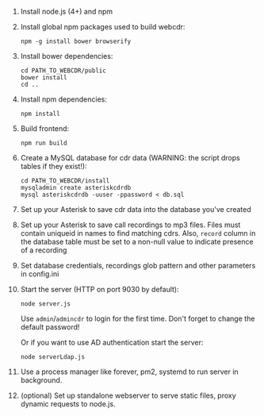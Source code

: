 1. Install node.js (4+) and npm
2. Install global npm packages used to build webcdr:
   ```
   npm -g install bower browserify
   ```

3. Install bower dependencies:
   ```
   cd PATH_TO_WEBCDR/public
   bower install
   cd ..
   ```

4. Install npm dependencies:
   ```
   npm install
   ```
   
5. Build frontend:
   ```
   npm run build
   ```
   
6. Create a MySQL database for cdr data (WARNING: the script drops tables if they exist!):
   ```
   cd PATH_TO_WEBCDR/install
   mysqladmin create asteriskcdrdb
   mysql asteriskcdrdb -uuser -ppassword < db.sql
   ```
   
7. Set up your Asterisk to save cdr data into the database you've created
8. Set up your Asterisk to save call recordings to mp3 files. Files must contain uniqueid in names to find matching cdrs. Also, `record` column in the database table must be set to a non-null value to indicate presence of a recording
9. Set database credentials, recordings glob pattern and other parameters in config.ini
10. Start the server (HTTP on port 9030 by default):
    ```
    node server.js
    ```

    Use `admin`/`admincdr` to login for the first time. Don't forget to change the default password!

    Or if you want to use AD authentication start the server:
    ```
    node serverLdap.js
    ```
11. Use a process manager like forever, pm2, systemd to run server in background.
12. (optional) Set up standalone webserver to serve static files, proxy dynamic requests to node.js.
